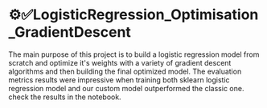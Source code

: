 # ⚙️✅LogisticRegression_Optimisation_GradientDescent
The main purpose of this project is to build a logistic regression model from scratch and optimize it's weights with a variety of gradient descent algorithms and then building the final optimized model.
The evaluation metrics results were impressive when training both sklearn logistic regression model and our custom model outperformed the classic one. check the results in the notebook.
